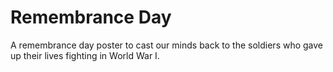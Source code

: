 # Remembrance Day
A remembrance day poster to cast our minds back to the soldiers who gave up their lives fighting in World War I.
